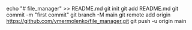 echo "# file_manager" >> README.md
git init
git add README.md
git commit -m "first commit"
git branch -M main
git remote add origin https://github.com/vmermolenko/file_manager.git
git push -u origin main
